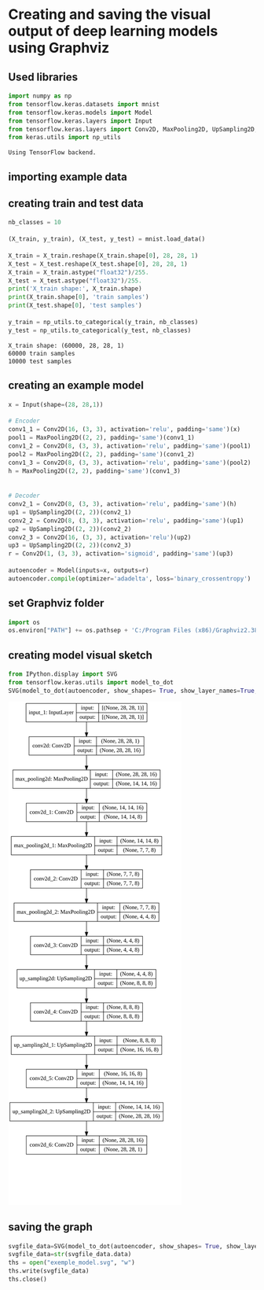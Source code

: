 
# Creating and saving the visual output of deep learning models using Graphviz

## Used libraries


```python
import numpy as np
from tensorflow.keras.datasets import mnist
from tensorflow.keras.models import Model
from tensorflow.keras.layers import Input
from tensorflow.keras.layers import Conv2D, MaxPooling2D, UpSampling2D, ZeroPadding2D
from keras.utils import np_utils
```

    Using TensorFlow backend.
    

## importing example data
## creating train and test data


```python
nb_classes = 10

(X_train, y_train), (X_test, y_test) = mnist.load_data()

X_train = X_train.reshape(X_train.shape[0], 28, 28, 1)
X_test = X_test.reshape(X_test.shape[0], 28, 28, 1)
X_train = X_train.astype("float32")/255.
X_test = X_test.astype("float32")/255.
print('X_train shape:', X_train.shape)
print(X_train.shape[0], 'train samples')
print(X_test.shape[0], 'test samples')

y_train = np_utils.to_categorical(y_train, nb_classes)
y_test = np_utils.to_categorical(y_test, nb_classes)
```

    X_train shape: (60000, 28, 28, 1)
    60000 train samples
    10000 test samples
    

## creating an example model


```python
x = Input(shape=(28, 28,1)) 

# Encoder
conv1_1 = Conv2D(16, (3, 3), activation='relu', padding='same')(x)
pool1 = MaxPooling2D((2, 2), padding='same')(conv1_1)
conv1_2 = Conv2D(8, (3, 3), activation='relu', padding='same')(pool1)
pool2 = MaxPooling2D((2, 2), padding='same')(conv1_2)
conv1_3 = Conv2D(8, (3, 3), activation='relu', padding='same')(pool2)
h = MaxPooling2D((2, 2), padding='same')(conv1_3)


# Decoder
conv2_1 = Conv2D(8, (3, 3), activation='relu', padding='same')(h)
up1 = UpSampling2D((2, 2))(conv2_1)
conv2_2 = Conv2D(8, (3, 3), activation='relu', padding='same')(up1)
up2 = UpSampling2D((2, 2))(conv2_2)
conv2_3 = Conv2D(16, (3, 3), activation='relu')(up2)
up3 = UpSampling2D((2, 2))(conv2_3)
r = Conv2D(1, (3, 3), activation='sigmoid', padding='same')(up3)

autoencoder = Model(inputs=x, outputs=r)
autoencoder.compile(optimizer='adadelta', loss='binary_crossentropy')
```

## set Graphviz folder 


```python
import os
os.environ["PATH"] += os.pathsep + 'C:/Program Files (x86)/Graphviz2.38/bin/'
```

## creating model visual sketch 


```python
from IPython.display import SVG
from tensorflow.keras.utils import model_to_dot
SVG(model_to_dot(autoencoder, show_shapes= True, show_layer_names=True, dpi=65).create(prog='dot', format='svg'))

```




![svg](output_10_0.svg)



## saving the graph


```python
svgfile_data=SVG(model_to_dot(autoencoder, show_shapes= True, show_layer_names=True, dpi=65).create(prog='dot', format='svg'))
svgfile_data=str(svgfile_data.data)
ths = open("exemple_model.svg", "w")
ths.write(svgfile_data)
ths.close()
```
